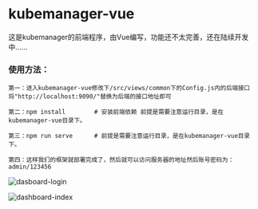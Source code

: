 # kubemanager-vue
这是kubemanager的前端程序，由Vue编写，功能还不太完善，还在陆续开发中......


### 使用方法：
```shell
第一：进入kubemanager-vue修改下/src/views/common下的Config.js内的后端接口将"http://localhost:9090/"替换为后端的接口地址即可

第二：npm install        # 安装前端依赖 前提是需要注意运行目录，是在kubemanager-vue目录下。

第三：npm run serve      # 前提是需要注意运行目录，是在kubemanager-vue目录下。

第四：这样我们的框架就部署完成了，然后就可以访问服务器的地址然后账号密码为：admin/123456
```

![dasboard-login](https://user-images.githubusercontent.com/77761224/189518856-1e47b1d2-25fb-423a-bf4d-86aa822a3487.jpg)

![dashboard-index](https://user-images.githubusercontent.com/77761224/189518864-caa4f756-01ae-438f-87f3-8721e16535a6.jpg)
